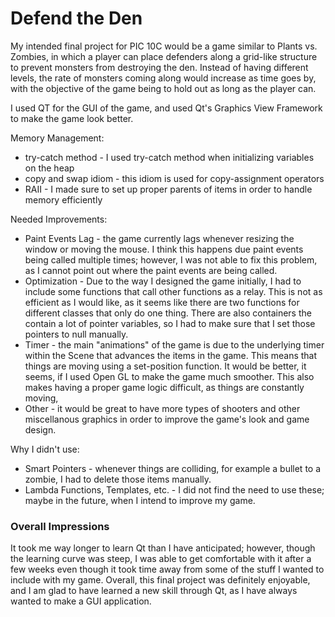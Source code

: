 # Defend the Den

My intended final project for PIC 10C would be a game similar to Plants vs. Zombies, in which a player can place defenders along a grid-like structure to prevent monsters from destroying the den. Instead of having different levels, the rate of 
monsters coming along would increase as time goes by, with the objective of the game being to hold out as long as the player can.

I used QT for the GUI of the game, and used Qt's Graphics View Framework to make the game look better.

Memory Management:
* try-catch method - I used try-catch method when initializing variables on the heap
* copy and swap idiom - this idiom is used for copy-assignment operators
* RAII - I made sure to set up proper parents of items in order to handle memory efficiently

Needed Improvements:
* Paint Events Lag - the game currently lags whenever resizing the window or moving the mouse. I think this happens due paint events being called multiple times; however, I was not able to fix this problem, as I cannot point out where the paint events are being called.
* Optimization - Due to the way I designed the game initially, I had to include some functions that call other functions as a relay. This is not as efficient as I would like, as it seems like there are two functions for different classes that only do one thing. There are also containers the contain a lot of pointer variables, so I had to make sure that I set those pointers to null manually. 
* Timer - the main "animations" of the game is due to the underlying timer within the Scene that advances the items in the game. This means that things are moving using a set-position function. It would be better, it seems, if I used Open GL to make the game much smoother. This also makes having a proper game logic difficult, as things are constantly moving,
* Other - it would be great to have more types of shooters and other miscellanous graphics in order to improve the game's look and game design. 

Why I didn't use:
* Smart Pointers - whenever things are colliding, for example a bullet to a zombie, I had to delete those items manually.
* Lambda Functions, Templates, etc. - I did not find the need to use these; maybe in the future, when I intend to improve my game.

### Overall Impressions

It took me way longer to learn Qt than I have anticipated; however, though the learning curve was steep, I was able to get comfortable with it after a few weeks even though it took time away from some of the stuff I wanted to include with my game. Overall, this final project was definitely enjoyable, and I am glad to have learned a new skill through Qt, as I have always wanted to make a GUI application. 
